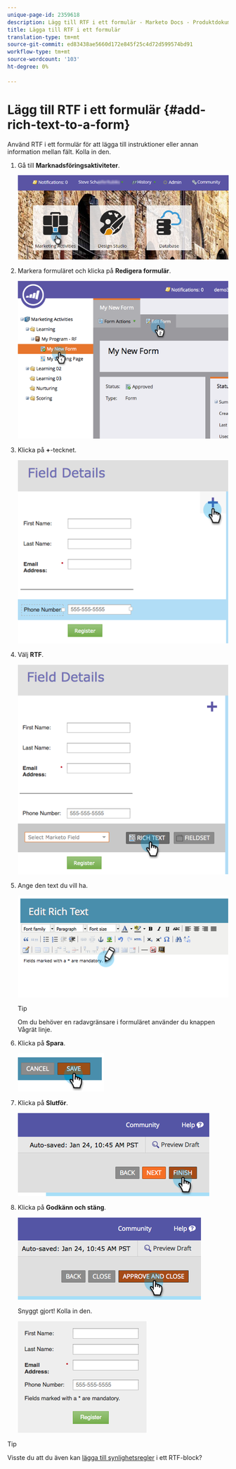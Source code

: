 ```yaml
---
unique-page-id: 2359618
description: Lägg till RTF i ett formulär - Marketo Docs - Produktdokumentation
title: Lägga till RTF i ett formulär
translation-type: tm+mt
source-git-commit: ed83438ae5660d172e845f25c4d72d599574bd91
workflow-type: tm+mt
source-wordcount: '103'
ht-degree: 0%

---
```



# Lägg till RTF i ett formulär {#add-rich-text-to-a-form}

Använd RTF i ett formulär för att lägga till instruktioner eller annan information mellan fält. Kolla in den.

1. Gå till **Marknadsföringsaktiviteter**.

   ![](assets/login-marketing-activities-2.png)

1. Markera formuläret och klicka på **Redigera formulär**.

   ![](assets/image2014-9-15-16-3a46-3a7.png)

1. Klicka på **+**-tecknet.

   ![](assets/image2014-9-15-16-3a46-3a43.png)

1. Välj **RTF**.

   ![](assets/image2014-9-15-16-3a47-3a9.png)

1. Ange den text du vill ha.

   ![](assets/image2014-9-15-16-3a47-3a20.png)

   >[!TIP]
   >
   >Om du behöver en radavgränsare i formuläret använder du knappen Vågrät linje.

1. Klicka på **Spara**.

   ![](assets/image2014-9-15-16-3a48-3a18.png)

1. Klicka på **Slutför**.

   ![](assets/image2014-9-15-16-3a48-3a36.png)

1. Klicka på **Godkänn och stäng**.

   ![](assets/image2014-9-15-16-3a48-3a51.png)

   Snyggt gjort! Kolla in den.

   ![](assets/image2014-9-15-16-3a48-3a58.png)

>[!TIP]
>
>Visste du att du även kan [lägga till synlighetsregler](/help/marketo/product-docs/demand-generation/forms/form-fields/dynamically-toggle-visibility-of-a-form-field.md) i ett RTF-block?
